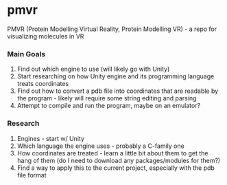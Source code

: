 # pmvr
PMVR (Protein Modelling Virtual Reality, Protein Modelling VR) - a repo for visualizing molecules in VR

### Main Goals
1. Find out which engine to use (will likely go with Unity)
2. Start researching on how Unity engine and its programming language treats coordinates
3. Find out how to convert a pdb file into coordinates that are readable by the program - likely will require some string editing and parsing
4. Attempt to compile and run the program, maybe on an emulator?

### Research
1. Engines - start w/ Unity
2. Which language the engine uses - probably a C-family one
3. How coordinates are treated - learn a little bit about them to get the hang of them (do I need to download any packages/modules for them?)
5. Find a way to apply this to the current project, especially with the pdb file format
